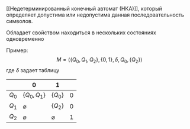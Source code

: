 [[Недетерминированный конечный автомат (НКА)]], который определяет допустима или недопустима данная последовательность символов.

Обладает свойством находиться в нескольких состояниях одновременно

Пример:
$$M =\langle\{Q_{0},Q_{1},Q_{2}\},\{0,1\},\delta,Q_{0},\{Q_{2}\}\rangle$$
где $\delta$ задает таблицу

|  | 0| 1 | |
| --- | --- | ---| ---|
|$Q_{0}$ | {$Q_{0},Q_{1}$} |{$Q_{0}$}  |0  |
| $Q_{1}$ | $\varnothing$ | {$Q_{2}$} | 0 | 
| $Q_{2}$| $\varnothing$|$\varnothing$|1|